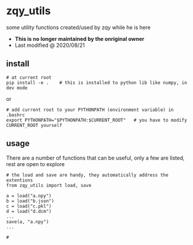 # zqy_utils
some utility functions created/used by zqy while he is here

- <b>This is no longer maintained by the onriginal owner</b>
- Last modified @ 2020/08/21

## install

```
# at current root
pip install -e .    # this is installed to python lib like numpy, in dev mode
```
or
```
# add current root to your PYTHONPATH (environment variable) in .bashrc
export PYTHONPATH="$PYTHONPATH:$CURRENT_ROOT"   # you have to modify CURRENT_ROOT yourself
```

## usage
There are a number of functions that can be useful, only a few are listed, rest are open to explore
```
# the load and save are handy, they automatically address the extentions
from zqy_utils import load, save

a = load("a.npy")
b = load("b.json")
c = load("c.pkl")
d = load("d.dcm")
...
save(a, "a.npy")
...

# 
```